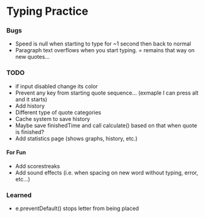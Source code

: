 # Typing Practice
### Bugs
- Speed is null when starting to type for ~1 second then back to normal
- Paragraph text overflows when you start typing.
= remains that way on new quotes... 
### TODO
- if input disabled change its color
- Prevent any key from starting quote sequence... (exmaple I can press alt and it starts)
- Add history
- Different type of quote categories
- Cache system to save history
- Maybe save finishedTime and call calculate() based on that when quote is finished?
- Add statistics page (shows graphs, history, etc.)
#### For Fun
- Add scorestreaks
- Add sound effects (i.e. when spacing on new word without typing, error, etc...)

### Learned
- e.preventDefault() stops letter from being placed 